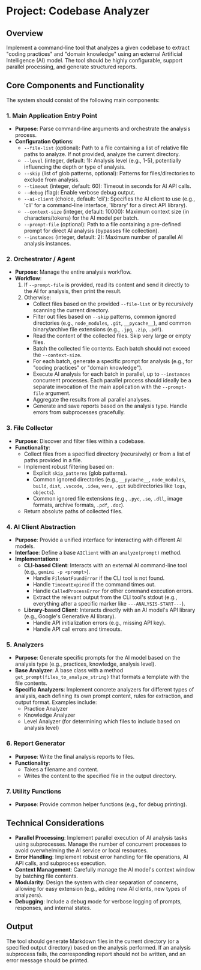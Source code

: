 # Project: Codebase Analyzer

## Overview

Implement a command-line tool that analyzes a given codebase to extract "coding practices" and "domain knowledge" using an external Artificial Intelligence (AI) model. The tool should be highly configurable, support parallel processing, and generate structured reports.

## Core Components and Functionality

The system should consist of the following main components:

### 1. Main Application Entry Point

*   **Purpose**: Parse command-line arguments and orchestrate the analysis process.
*   **Configuration Options**:
    *   `--file-list` (optional): Path to a file containing a list of relative file paths to analyze. If not provided, analyze the current directory.
    *   `--level` (integer, default: 1): Analysis level (e.g., 1-5), potentially influencing the depth or type of analysis.
    *   `--skip` (list of glob patterns, optional): Patterns for files/directories to exclude from analysis.
    *   `--timeout` (integer, default: 60): Timeout in seconds for AI API calls.
    *   `--debug` (flag): Enable verbose debug output.
    *   `--ai-client` (choice, default: 'cli'): Specifies the AI client to use (e.g., 'cli' for a command-line interface, 'library' for a direct API library).
    *   `--context-size` (integer, default: 10000): Maximum context size (in characters/tokens) for the AI model per batch.
    *   `--prompt-file` (optional): Path to a file containing a pre-defined prompt for direct AI analysis (bypasses file collection).
    *   `--instances` (integer, default: 2): Maximum number of parallel AI analysis instances.

### 2. Orchestrator / Agent

*   **Purpose**: Manage the entire analysis workflow.
*   **Workflow**:
    1.  If `--prompt-file` is provided, read its content and send it directly to the AI for analysis, then print the result.
    2.  Otherwise:
        *   Collect files based on the provided `--file-list` or by recursively scanning the current directory.
        *   Filter out files based on `--skip` patterns, common ignored directories (e.g., `node_modules`, `.git`, `__pycache__`), and common binary/archive file extensions (e.g., `.jpg`, `.zip`, `.pdf`).
        *   Read the content of the collected files. Skip very large or empty files.
        *   Batch the collected file contents. Each batch should not exceed the `--context-size`.
        *   For each batch, generate a specific prompt for analysis (e.g., for "coding practices" or "domain knowledge").
        *   Execute AI analysis for each batch in parallel, up to `--instances` concurrent processes. Each parallel process should ideally be a separate invocation of the main application with the `--prompt-file` argument.
        *   Aggregate the results from all parallel analyses.
        *   Generate and save reports based on the analysis type. Handle errors from subprocesses gracefully.

### 3. File Collector

*   **Purpose**: Discover and filter files within a codebase.
*   **Functionality**:
    *   Collect files from a specified directory (recursively) or from a list of paths provided in a file.
    *   Implement robust filtering based on:
        *   Explicit `skip_patterns` (glob patterns).
        *   Common ignored directories (e.g., `__pycache__`, `node_modules`, `build`, `dist`, `.vscode`, `.idea`, `venv`, `.git` subdirectories like `logs`, `objects`).
        *   Common ignored file extensions (e.g., `.pyc`, `.so`, `.dll`, image formats, archive formats, `.pdf`, `.doc`).
    *   Return absolute paths of collected files.

### 4. AI Client Abstraction

*   **Purpose**: Provide a unified interface for interacting with different AI models.
*   **Interface**: Define a base `AIClient` with an `analyze(prompt)` method.
*   **Implementations**:
    *   **CLI-based Client**: Interacts with an external AI command-line tool (e.g., `gemini -p <prompt>`).
        *   Handle `FileNotFoundError` if the CLI tool is not found.
        *   Handle `TimeoutExpired` if the command times out.
        *   Handle `CalledProcessError` for other command execution errors.
        *   Extract the relevant output from the CLI tool's stdout (e.g., everything after a specific marker like `---ANALYSIS-START---`).
    *   **Library-based Client**: Interacts directly with an AI model's API library (e.g., Google's Generative AI library).
        *   Handle API initialization errors (e.g., missing API key).
        *   Handle API call errors and timeouts.

### 5. Analyzers

*   **Purpose**: Generate specific prompts for the AI model based on the analysis type (e.g., practices, knowledge, analysis level).
*   **Base Analyzer**: A base class with a method `get_prompt(files_to_analyze_string)` that formats a template with the file contents.
*   **Specific Analyzers**: Implement concrete analyzers for different types of analysis, each defining its own prompt content, rules for extraction, and output format. Examples include:
    *   Practice Analyzer
    *   Knowledge Analyzer
    *   Level Analyzer (for determining which files to include based on analysis level)

### 6. Report Generator

*   **Purpose**: Write the final analysis reports to files.
*   **Functionality**:
    *   Takes a filename and content.
    *   Writes the content to the specified file in the output directory.

### 7. Utility Functions

*   **Purpose**: Provide common helper functions (e.g., for debug printing).

## Technical Considerations

*   **Parallel Processing**: Implement parallel execution of AI analysis tasks using subprocesses. Manage the number of concurrent processes to avoid overwhelming the AI service or local resources.
*   **Error Handling**: Implement robust error handling for file operations, AI API calls, and subprocess execution.
*   **Context Management**: Carefully manage the AI model's context window by batching file contents.
*   **Modularity**: Design the system with clear separation of concerns, allowing for easy extension (e.g., adding new AI clients, new types of analyzers).
*   **Debugging**: Include a debug mode for verbose logging of prompts, responses, and internal states.

## Output

The tool should generate Markdown files in the current directory (or a specified output directory) based on the analysis performed. If an analysis subprocess fails, the corresponding report should not be written, and an error message should be printed.
